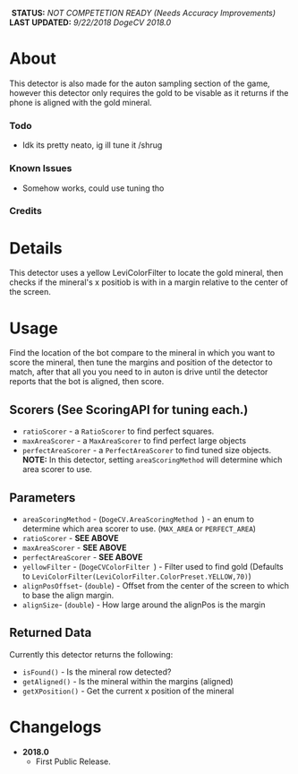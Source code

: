![]()
**STATUS:** _NOT COMPETETION READY (Needs Accuracy Improvements)_   
**LAST UPDATED:** _9/22/2018 DogeCV 2018.0_

# About
This detector is also made for the auton sampling section of the game, however this detector only requires the gold to be visable as it returns if the phone is aligned with the gold mineral.

### Todo
- Idk its pretty neato, ig ill tune it /shrug

### Known Issues
- Somehow works, could use tuning tho
### Credits

# Details
This detector uses a yellow LeviColorFilter to locate the gold mineral, then checks if the mineral's x positiob is with in a margin relative to the center of the screen.

# Usage
Find the location of the bot compare to the mineral in which you want to score the mineral, then tune the margins and position of the detector to match, after that all you you need to in auton is drive until the detector reports that the bot is aligned, then score.

## Scorers (See ScoringAPI for tuning each.)
- `ratioScorer` - a `RatioScorer` to find perfect squares.
- `maxAreaScorer` - a `MaxAreaScorer` to find perfect large objects
- `perfectAreaScorer` - a `PerfectAreaScorer` to find tuned size objects.
**NOTE:** In this detector, setting `areaScoringMethod` will determine which area scorer to use. 

## Parameters
- `areaScoringMethod` - (`DogeCV.AreaScoringMethod `) - an enum to determine which area scorer to use. (`MAX_AREA` or `PERFECT_AREA`)
- `ratioScorer` - **SEE ABOVE**
- `maxAreaScorer` - **SEE ABOVE**
- `perfectAreaScorer` -  **SEE ABOVE**
- `yellowFilter` - (`DogeCVColorFilter `) - Filter used to find gold (Defaults to `LeviColorFilter(LeviColorFilter.ColorPreset.YELLOW,70)`)
- `alignPosOffset`- (`double`) - Offset from the center of the screen to which to base the align margin. 
- `alignSize`- (`double`) - How large around the alignPos is the margin

## Returned Data
Currently this detector returns the following:
- `isFound()` - Is the mineral row detected?
- `getAligned()` - Is the mineral within the margins (aligned)
- `getXPosition()` -  Get the current x position of the mineral

# Changelogs
- **2018.0**
  - First Public Release.